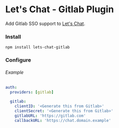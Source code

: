 # Let's Chat - Gitlab Plugin

Add Gitlab SSO support to [Let's Chat](http://sdelements.github.io/lets-chat/).

### Install

```
npm install lets-chat-gitlab
```

### Configure

###### Example

```yml
auth:
  providers: [gitlab]

  gitlab:
    clientID: '<Generate this from Gitlab>'
    clientSecret: '<Generate this from Gitlab>'
    gitlabURL: 'https://gitlab.com'
    callbackURL: 'https://chat.domain.example'
```
